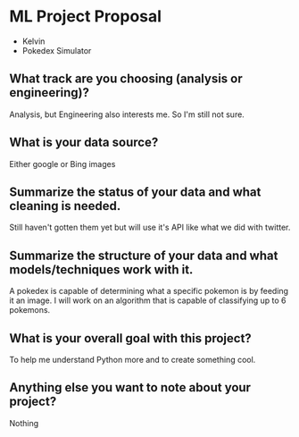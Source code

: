 # ML Project Proposal
- Kelvin
- Pokedex Simulator

## What track are you choosing (analysis or engineering)?
Analysis, but Engineering also interests me. So I'm still not sure.

## What is your data source?
Either google or Bing images

## Summarize the status of your data and what cleaning is needed.
Still haven't gotten them yet but will use it's API like what we did with twitter.

## Summarize the structure of your data and what models/techniques work with it.

A pokedex is capable of determining what a specific pokemon is by feeding it an image. I will work on an algorithm that is capable of classifying up to 6 pokemons. 

## What is your overall goal with this project?
To help me understand Python more and to create something cool.

## Anything else you want to note about your project?
Nothing
